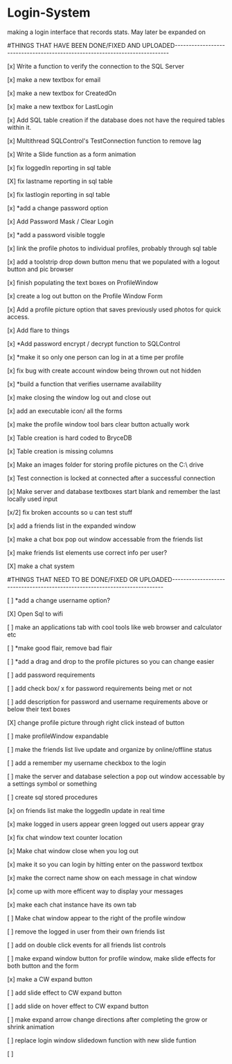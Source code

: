 # Login-System
making a login interface that records stats. May later be expanded on


#THINGS THAT HAVE BEEN DONE/FIXED AND UPLOADED----------------------------------------------------------------------------

[x] Write a function to verify the connection to the SQL Server

[x] make a new textbox for email

[x] make a new textbox for CreatedOn

[x] make a new textbox for LastLogin

[x] Add SQL table creation if the database does not have the required tables within it.

[x] Multithread SQLControl's TestConnection function to remove lag

[x] Write a Slide function as a form animation

[x] fix loggedIn reporting in sql table

[X] fix lastname reporting in sql table

[x] fix lastlogin reporting in sql table

[x] *add a change password option

[x] Add Password Mask / Clear Login 

[x] *add a password visible toggle

[x] link the profile photos to individual profiles, probably through sql table

[x] add a toolstrip drop down button menu that we populated with a logout button and pic browser

[x] finish populating the text boxes on ProfileWindow

[x] create a log out button on the Profile Window Form

[x] Add a profile picture option that saves previously used photos for quick access.

[x] Add flare to things

[x] *Add password encrypt / decrypt function to SQLControl

[x] *make it so only one person can log in at a time per profile

[x] fix bug with create account window being thrown out not hidden

[x] *build a function that verifies username availability

[x] make closing the window log out and close out

[x] add an executable icon/ all the forms

[x] make the profile window tool bars clear button actually work

[x] Table creation is hard coded to BryceDB

[x] Table creation is missing columns

[x] Make an images folder for storing profile pictures on the C:\ drive

[x] Test connection is locked at connected after a successful connection

[x] Make server and database textboxes start blank and remember the last locally used input

[x/2] fix broken accounts so u can test stuff

[x] add a friends list in the expanded window 

[x] make a chat box pop out window accessable from the friends list

[x] make friends list elements use correct info per user?

[X] make a chat system

#THINGS THAT NEED TO BE DONE/FIXED OR UPLOADED---------------------------------------------------------------------------

[ ] *add a change username option?

[X] Open Sql to wifi

[ ] make an applications tab with cool tools like web browser and calculator etc

[ ] *make good flair, remove bad flair

[ ] *add a drag and drop to the profile pictures so you can change easier

[ ] add password requirements 

[ ] add check box/ x for password requirements being met or not

[ ] add description for password and username requirements above or below their text boxes

[X] change profile picture through right click instead of button

[ ] make profileWindow expandable

[ ] make the friends list live update and organize by online/offline status

[ ] add a remember my username checkbox to the login

[ ] make the server and database selection a pop out window accessable by a settings symbol or something

[ ] create sql stored procedures

[x] on friends list make the loggedIn update in real time

[x] make logged in users appear green logged out users appear gray

[x] fix chat window text counter location

[x] Make chat window close when you log out

[x] make it so you can login by hitting enter on the password textbox

[x] make the correct name show on each message in chat window

[x] come up with more efficent way to display your messages

[x] make each chat instance have its own tab

[ ] Make chat window appear to the right of the profile window

[ ] remove the logged in user from their own friends list

[ ] add on double click events for all friends list controls

[ ] make expand window button for profile window, make slide effects for both button and the form

[x] make a CW expand button

[ ] add slide effect to CW expand button

[ ] add slide on hover effect to CW expand button

[ ] make expand arrow change directions after completing the grow or shrink animation

[ ] replace login window slidedown function with new slide funtion

[ ]
